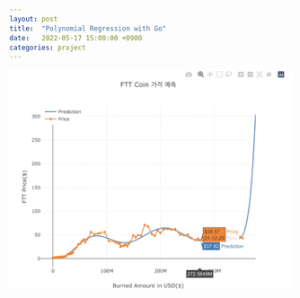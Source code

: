 ```yaml
---
layout: post
title:  "Polynomial Regression with Go"
date:   2022-05-17 15:00:00 +0900
categories: project
---
```


![pregression](/assets/images/pricemodelss.png)
